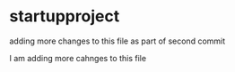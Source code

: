 # startupproject

adding more changes to this file as part of second commit 

I am adding more cahnges to this file 
